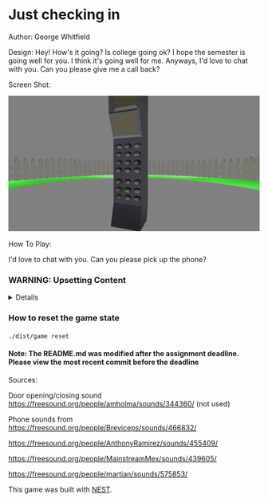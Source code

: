 # Just checking in



Author: George Whitfield

Design: Hey! How's it going? Is college going ok? I hope the semester is going well for you. 
I think it's going well for me. Anyways, I'd love to chat with you. Can you please give me a call back?

Screen Shot:

![Screen Shot](screenshot.png)

How To Play:

I'd love to chat with you. Can you please pick up the phone?



### WARNING: Upsetting Content
<details>
There is (brief) content involving emotional distress. You might find it disturbing, so please do be careful 


</details>

### How to reset the game state
```./dist/game reset```


#### Note: The README.md was modified after the assignment deadline. Please view the most recent commit before the deadline

Sources: 

Door opening/closing sound https://freesound.org/people/amholma/sounds/344360/ (not used)

Phone sounds from
https://freesound.org/people/Breviceps/sounds/466832/

https://freesound.org/people/AnthonyRamirez/sounds/455409/

https://freesound.org/people/MainstreamMex/sounds/439605/

https://freesound.org/people/martian/sounds/575853/

This game was built with [NEST](NEST.md).